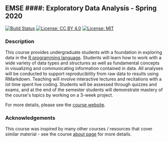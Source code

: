 
EMSE \#\#\#\#: Exploratory Data Analysis - Spring 2020
------------------------------------------------------

[![Build Status](https://travis-ci.org/emse-eda-gwu/2020-Spring.svg?branch=master)](https://travis-ci.org/emse-eda-gwu/2020-Spring) [![License: CC BY 4.0](https://img.shields.io/badge/License-CC%20BY%204.0-lightgrey.svg)](https://creativecommons.org/licenses/by/4.0/) [![License: MIT](https://img.shields.io/badge/License-MIT-yellow.svg)](https://opensource.org/licenses/MIT)

### Description

This course provides undergraduate students with a foundation in exploring data in the [R programming language](https://www.r-project.org/). Students will learn how to work with a wide variety of data types and structures as well as fundamental concepts in visualizing and communicating information contained in data. All analyses will be conducted to support reproducibility from raw data to results using RMarkdown. Teaching will involve interactive lectures and recitations with a lot time spent live coding. Students will be assessed through quizzes and exams, and at the end of the semester students will demonstrate mastery of the course's topics by working on a 3-week project.

For more details, please see the [course website](https://emse-eda-gwu.github.io/2020-Spring/).

### Acknowledgements

This course was inspired by many other courses / resources that cover similar material - see the course [about page](https://emse-eda-gwu.github.io/2020-Spring/about.html) for more details.
